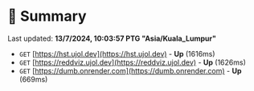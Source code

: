 # 📖 Summary
Last updated: **13/7/2024, 10:03:57 PTG "Asia/Kuala_Lumpur"**

- `GET` [https://hst.ujol.dev](https://hst.ujol.dev) - **Up** (1616ms)
- `GET` [https://reddviz.ujol.dev](https://reddviz.ujol.dev) - **Up** (1626ms)
- `GET` [https://dumb.onrender.com](https://dumb.onrender.com) - **Up** (669ms)
